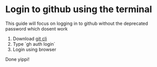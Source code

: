 # Login to github using the terminal
This guide will focus on logging in to github without the deprecated password which dosent work

1. Download [git cli](https://docs.github.com/en/github-cli/github-cli/about-github-cli)
2. Type ´gh auth login´
3. Login using browser

Done yippi! 

